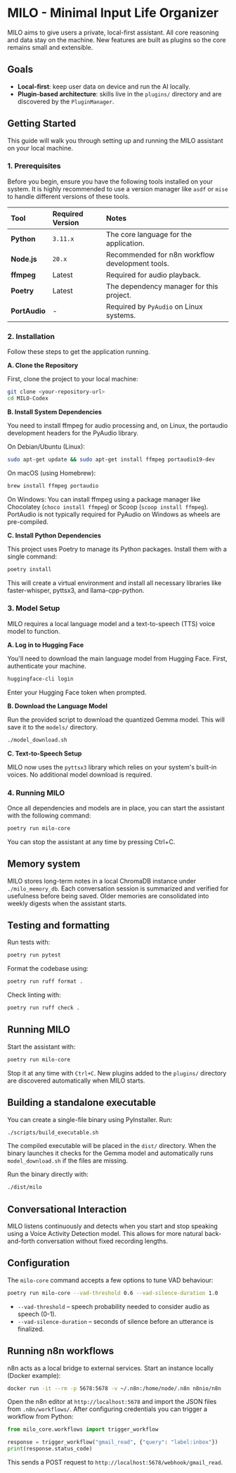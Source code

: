 # MILO - Minimal Input Life Organizer

MILO aims to give users a private, local-first assistant. All core reasoning and data stay on the machine. New features are built as plugins so the core remains small and extensible.

## Goals
- **Local-first**: keep user data on device and run the AI locally.
- **Plugin-based architecture**: skills live in the `plugins/` directory and are discovered by the `PluginManager`.

## Getting Started

This guide will walk you through setting up and running the MILO assistant on your local machine.

### 1. Prerequisites

Before you begin, ensure you have the following tools installed on your system. It is highly recommended to use a version manager like `asdf` or `mise` to handle different versions of these tools.

| Tool | Required Version | Notes |
| :--- | :--- | :--- |
| **Python** | `3.11.x` | The core language for the application. |
| **Node.js** | `20.x` | Recommended for n8n workflow development tools. |
| **ffmpeg** | Latest | Required for audio playback. |
| **Poetry** | Latest | The dependency manager for this project. |
| **PortAudio** | - | Required by `PyAudio` on Linux systems. |

### 2. Installation

Follow these steps to get the application running.

**A. Clone the Repository**

First, clone the project to your local machine:
```bash
git clone <your-repository-url>
cd MILO-Codex
```

**B. Install System Dependencies**

You need to install ffmpeg for audio processing and, on Linux, the portaudio development headers for the PyAudio library.

On Debian/Ubuntu (Linux):
```bash
sudo apt-get update && sudo apt-get install ffmpeg portaudio19-dev
```

On macOS (using Homebrew):
```bash
brew install ffmpeg portaudio
```

On Windows: You can install ffmpeg using a package manager like Chocolatey (`choco install ffmpeg`) or Scoop (`scoop install ffmpeg`). PortAudio is not typically required for PyAudio on Windows as wheels are pre-compiled.

**C. Install Python Dependencies**

This project uses Poetry to manage its Python packages. Install them with a single command:

```bash
poetry install
```

This will create a virtual environment and install all necessary libraries like faster-whisper, pyttsx3, and llama-cpp-python.

### 3. Model Setup
MILO requires a local language model and a text-to-speech (TTS) voice model to function.

**A. Log in to Hugging Face**

You'll need to download the main language model from Hugging Face. First, authenticate your machine.

```bash
huggingface-cli login
```

Enter your Hugging Face token when prompted.

**B. Download the Language Model**

Run the provided script to download the quantized Gemma model. This will save it to the `models/` directory.

```bash
./model_download.sh
```

**C. Text-to-Speech Setup**

MILO now uses the `pyttsx3` library which relies on your system's built-in voices. No additional model download is required.

### 4. Running MILO
Once all dependencies and models are in place, you can start the assistant with the following command:

```bash
poetry run milo-core
```

You can stop the assistant at any time by pressing Ctrl+C.
## Memory system
MILO stores long-term notes in a local ChromaDB instance under
`./milo_memory_db`. Each conversation session is summarized and verified
for usefulness before being saved. Older memories are consolidated into
weekly digests when the assistant starts.


## Testing and formatting
Run tests with:

```bash
poetry run pytest
```

Format the codebase using:

```bash
poetry run ruff format .
```

Check linting with:

```bash
poetry run ruff check .
```
## Running MILO
Start the assistant with:

```bash
poetry run milo-core
```

Stop it at any time with `Ctrl+C`. New plugins added to the `plugins/`
directory are discovered automatically when MILO starts.

## Building a standalone executable
You can create a single-file binary using PyInstaller. Run:

```bash
./scripts/build_executable.sh
```

The compiled executable will be placed in the `dist/` directory. When the
binary launches it checks for the Gemma model and automatically runs
`model_download.sh` if the files are missing.

Run the binary directly with:

```bash
./dist/milo
```

## Conversational Interaction
MILO listens continuously and detects when you start and stop speaking using a Voice Activity Detection model. This allows for more natural back-and-forth conversation without fixed recording lengths.

## Configuration
The `milo-core` command accepts a few options to tune VAD behaviour:

```bash
poetry run milo-core --vad-threshold 0.6 --vad-silence-duration 1.0
```

* `--vad-threshold` – speech probability needed to consider audio as speech (0-1).
* `--vad-silence-duration` – seconds of silence before an utterance is finalized.

## Running n8n workflows
n8n acts as a local bridge to external services. Start an instance locally (Docker example):

```bash
docker run -it --rm -p 5678:5678 -v ~/.n8n:/home/node/.n8n n8nio/n8n
```

Open the n8n editor at `http://localhost:5678` and import the JSON files from `.n8n/workflows/`. After configuring credentials you can trigger a workflow from Python:

```python
from milo_core.workflows import trigger_workflow

response = trigger_workflow("gmail_read", {"query": "label:inbox"})
print(response.status_code)
```

This sends a POST request to `http://localhost:5678/webhook/gmail_read`.
